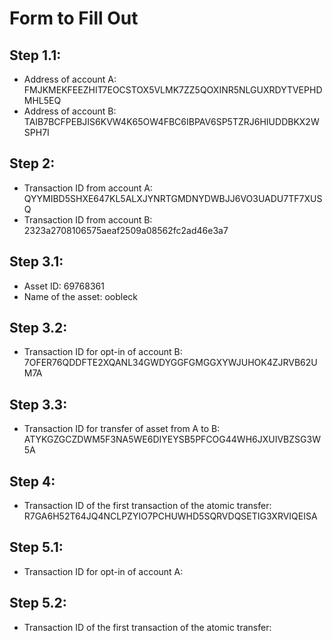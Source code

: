 # Form to Fill Out

## Step 1.1:

* Address of account A: FMJKMEKFEEZHIT7EOCSTOX5VLMK7ZZ5QOXINR5NLGUXRDYTVEPHDMHL5EQ
* Address of account B: TAIB7BCFPEBJIS6KVW4K65OW4FBC6IBPAV6SP5TZRJ6HIUDDBKX2WSPH7I

## Step 2:

* Transaction ID from account A: QYYMIBD5SHXE647KL5ALXJYNRTGMDNYDWBJJ6VO3UADU7TF7XUSQ
* Transaction ID from account B: 2323a2708106575aeaf2509a08562fc2ad46e3a7

## Step 3.1:

* Asset ID: 69768361
* Name of the asset: oobleck

## Step 3.2:

* Transaction ID for opt-in of account B: 7OFER76QDDFTE2XQANL34GWDYGGFGMGGXYWJUHOK4ZJRVB62UM7A

## Step 3.3:

* Transaction ID for transfer of asset from A to B: ATYKGZGCZDWM5F3NA5WE6DIYEYSB5PFCOG44WH6JXUIVBZSG3W5A

## Step 4:

* Transaction ID of the first transaction of the atomic transfer: R7GA6H52T64JQ4NCLPZYIO7PCHUWHD5SQRVDQSETIG3XRVIQEISA

## Step 5.1:

* Transaction ID for opt-in of account A:

## Step 5.2:

* Transaction ID of the first transaction of the atomic transfer:
